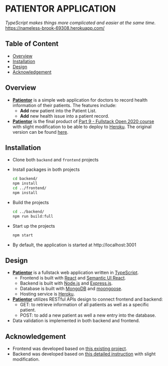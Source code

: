 # PATIENTOR APPLICATION

_TypeScript makes things more complicated and easier at the same time._   
https://nameless-brook-69308.herokuapp.com/

## Table of Content
- [Overview](#Overview)
- [Installation](#Installation)
- [Design](#Design)
- [Acknowledgement](#Acknowledgement)

## Overview
- [**Patientor**][app-link] is a simple web application for doctors to record health information of their patients. The features include:    
  - **Add** new patient into the Patient List.   
  - **Add** new health issue into a patient record.  
- [**Patientor**][app-link] is the final product of [Part 9 - Fullstack Open 2020 course][part-9-link] with slight modification to be able to deploy to [Heroku][heroku-homepage]. The original version can be found [here][original-version-link].

## Installation
- Clone both `backend` and `frontend` projects
- Install packages in both projects   

  ```bash
  cd backend/
  npm install
  cd ../frontend/
  npm install
  ```
- Build the projects   

  ```bash
  cd ../backend/
  npm run build:full
  ```   
- Start up the projects

  ```bash
  npm start
  ```
- By default, the application is started at http://localhost:3001

## Design  
- [**Patientor**][app-link] is a fullstack web application written in [TypeScript][typescript-homepage].
  - Frontend is built with [React][react-homepage] and [Semantic UI React][semantic-ui-react-homepage].
  - Backend is built with [Node.js][nodejs-homepage] and [Express.js][expressjs-homepage].
  - Database is built with [MongoDB][mongodb-homepage] and [moongoose][mongoose-homepage].
  - Hosting service is [Heroku][heroku-homepage].
- [**Patientor**][app-link] utilizes RESTful APIs design to connect frontend and backend:  
  - GET: to retrieve information of all patients as well as a specific patient.
  - POST: to add a new patient as well a new entry into the database.
- Data validation is implemented in both backend and frontend.

## Acknowledgement
- Frontend was developed based on [this existing project][original-front-end-github].     
- Backend was developed based on [this detailed instruction][part-9-link] with slight modification.


[app-link]: https://nameless-brook-69308.herokuapp.com/
[part-9-link]: https://fullstackopen.com/en/part9   
[original-version-link]: https://github.com/minhvo-dev/MOOC.fi-Full-Stack-Open-2020/tree/882ce1bdefa3ad3a912ab0ee7f92148de1728ff1/part_09/patientor   
[original-front-end-github]: https://github.com/fullstack-hy2020/patientor
[heroku-homepage]: https://www.heroku.com/  
[mongodb-homepage]: https://www.mongodb.com/    
[mongoose-homepage]: https://mongoosejs.com/  
[nodejs-homepage]: https://nodejs.org/en/   
[expressjs-homepage]: https://expressjs.com/   
[react-homepage]: https://reactjs.org/   
[semantic-ui-react-homepage]: https://react.semantic-ui.com/   
[typescript-homepage]: https://www.typescriptlang.org/